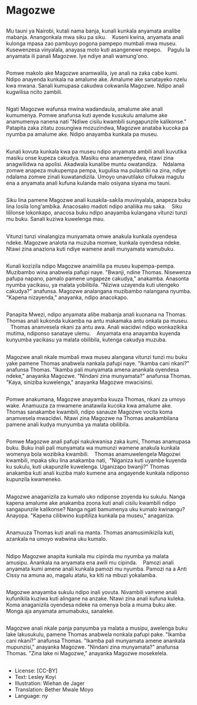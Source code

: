 # Magozwe

##
Mu tauni ya Nairobi, kutali nama banja, kunali kunkala anyamata analibe mabanja. Anangonkala mwa siku pa siku.    Kuseni kwina, anyamata anali kulonga mpasa zao pambuyo pogona pampepo mumbali mwa museu. Kusewenzesa vinyalala, anayasa moto kuti asangenewe mpepo.    Pagulu la anyamata ili panali Magozwe. Iye ndiye anali wamung'ono.

##
Pomwe makolo ake Magozwe anamwalila, iye anali na zaka cabe kumi. Ndipo anayenda kunkala na amalume ake. Amalume ake sanatayeko nzelu kwa mwana. Sanali kumupasa cakudwa cokwanila Magozwe. Ndipo anali kugwilisa ncito zambili.

##
Ngati Magozwe wafunsa mwina wadandaula, amalume ake anali kumumenya. Pomwe anafunsa kuti ayende kusukulu amalume ake anamumenya nanena nati "Ndiwe cisilu kwambili sungapunzile kalikonse." Patapita zaka zitatu zosungiwa mozuzindwa, Magozwe anataba kucoka pa nyumba pa amalume ake. Ndipo anayamba kunkala pa museu.

##
Kunali kovuta kunkala kwa pa museu ndipo anyamata ambili anali kuvutika masiku onse kupeza cakudya. Masiku ena anamenyedwa, ntawi zina anagwilidwa na apolisi. Akadwala kunalibe muntu owatandiza.    Ndalama zomwe anapeza mukupempa pempa, kugulisa ma pulasitiki na zina, ndiye ndalama zomwe zinali kuwatandizila. Umoyo unavutilako cifukwa magulu ena a anyamata anali kufuna kulanda malo osiyana siyana mu tauni.

##
Siku lina pamene Magozwe anali kusakila-sakila muvinyalala, anapeza buku lina losila long'ambika. Anacosako madoti ndipo analiika mu saka.    Siku lililonse lokonkapo, anacosa buku ndipo anayamba kulangana vitunzi tunzi mu buku. Sanali kuziwa kuwelenga mau.

##
Vitunzi tunzi vinalangiza munyamata omwe anakula kunkala oyendesa ndeke. Magozwe analota na muzuba momwe, kunkala oyendesa ndeke. Ntawi zina anaziona kuti ndiye wamene anali munyamata wamubuku.

##
Kunali kozizila ndipo Magozwe anaimilila pa museu kupempa-pempa. Muzibambo wina anabwela pafupi naye. "Bwanji, ndine Thomas. Nisewenza pafupa napano, pamalo pamene ungapeze cakudya," anakamba. Anasonta nyumba yacikasu, ya malata yobilibila. "Niziwa uzayenda kuti utengeko cakudya?" anafunsa. Magozwe analangana muzibambo nalangana nyumba. "Kapena nizayenda," anayanka, ndipo anacokapo.

##
Panapita Mwezi, ndipo anyamata alibe mabanja anali kuonana na Thomas. Thomas anali kukonda kukamba na antu makamaka antu onkala pa museu.    Thomas ananvesela nkani za antu awa. Anali wacidwi ndipo wonkazikika mutima, ndiponso sanataye ulemu.    Anyamata ena anayamba kuyenda kunyumba yacikasu ya malata obilibila, kutenga cakudya muzuba.

##
Magozwe anali nkale mumbali mwa museu alangana vitunzi tunzi mu buku yake pamene Thomas anabwela nankala pafupi naye. "Ikamba cani nkani?" anafunsa Thomas. "Ikamba pali munyamata amena anankala oyendesa ndeke," anayanka Magozwe. "Nindani zina munyamata?" anafunsa Thomas. "Kaya, siniziba kuwelenga," anayanka Magozwe mwacisinsi.

##
Pomwe anakumana, Magozwe anayamba kuuza Thomas, nkani za umoyo wake. Anamuuza za mwamene anatawila kucoka kwa amalume ake. Thomas sanakambe kwambili, ndipo sanauze Magozwe vocita koma anamvesela mwacidwi. Ntawi zina Magozwe na Thomas anakambilana pamene anali kudya munyumba ya malata obilibila.

##
Pomwe Magozwe anali pafupi nakukwanisa zaka kumi, Thomas anamupasa buku. Buku inali pali munyamata wa mumunzi wamene anakula kunkala womenya bola wozibika kwambili.    Thomas anamuwelengela Magozwi kwambili, mpaka siku lina anakamba nati,  "Niganiza kuti uyambe kuyenda ku sukulu, kuti ukapunzile kuwelenga. Uganizapo bwanji?" Thomas anakamba kuti anali kuziba malo kumene ana angayende kunkala ndiponso kupunzila kwameneko.

##
Magozwe anaganizila za kumalo uko ndiponse zoyenda ku sukulu. Nanga kapena amalume ake anakamba zoona kuti anali cisilu kwambili ndipo sangapunzile kalikonse? Nanga ngati bamumenya uku kumalo kwinangu? Anayopa. "Kapena cilibwino kupitiliza kunkala pa museu," anaganiza.

##
Anamuuza Thomas kuti anali na manta. Thomas anamusimikizila kuti, azankala na umoyo wabwina uku kumalo.

##
Ndipo Magozwe anapita kunkala mu cipinda mu nyumba ya malata amusipu. Anankala na anyamata ena awili mu cipinda.    Pamozi anali anyamata kumi amene anali kunkala pamozi mu nyumba. Pamozi na a Anti Cissy na amuna ao, magalu atatu, ka kiti na mbuzi yokalamba.

##
Magozwe anayamba sukulu ndipo inali yovuta. Nivambili vamene anali kufunikila kuziwa kuti alingane na anzake. Ntawi zina anali kufuna kuleka. Koma anaganizila oyendesa ndeke na omenya bola a muma buku ake. Monga aja anyamata amumabuku, sanaleke.

##
Magozwe anali nkale panja panyumba ya malata a musipu, awelenga buku lake lakusukulu, pamene Thomas anabwela nonkala pafupi pake. "Ikamba cani nkani?" anafunsa Thomas. "Ikamba pali munyamata amene anankala mupunzisi," anayanka Magozwe. "Nindani zina munyamata?" anafunsa Thomas. "Zina lake ni Magozwe," anayanka Magozwe mosekelela.

##
* License: [CC-BY]
* Text: Lesley Koyi
* Illustration: Wiehan de Jager
* Translation: Bether Mwale Moyo
* Language: ny
